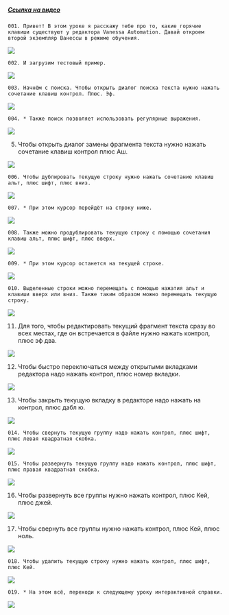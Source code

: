 ﻿##### [Ссылка на видео](https://youtu.be/Us-aOTueiTE)

	001. Привет! В этом уроке я расскажу тебе про то, какие горячие клавиши существуют у редактора Vanessa Automation. Давай откроем второй экземпляр Ванессы в режиме обучения.

![](https://vanessa-files.do.bit-erp.ru/Doc/1.2.040.1/MD/Глава08/images/000_ГорячиеКлавишиРедактора.png)

	002. И загрузим тестовый пример.

![](https://vanessa-files.do.bit-erp.ru/Doc/1.2.040.1/MD/Глава08/images/004_ГорячиеКлавишиРедактора.png)

	003. Начнём с поиска. Чтобы открыть диалог поиска текста нужно нажать сочетание клавиш контрол. Плюс. Эф.

![](https://vanessa-files.do.bit-erp.ru/Doc/1.2.040.1/MD/Глава08/images/007_ГорячиеКлавишиРедактора.png)

	004. * Также поиск позволяет использовать регулярные выражения.

![](https://vanessa-files.do.bit-erp.ru/Doc/1.2.040.1/MD/Глава08/images/012_ГорячиеКлавишиРедактора.png)

005. Чтобы открыть диалог замены фрагмента текста нужно нажать сочетание клавиш контрол плюс Аш.

![](https://vanessa-files.do.bit-erp.ru/Doc/1.2.040.1/MD/Глава08/images/015_ГорячиеКлавишиРедактора.png)

	006. Чтобы дублировать текущую строку нужно нажать сочетание клавиш альт, плюс шифт, плюс вниз.

![](https://vanessa-files.do.bit-erp.ru/Doc/1.2.040.1/MD/Глава08/images/024_ГорячиеКлавишиРедактора.png)

	007. * При этом курсор перейдёт на строку ниже.

![](https://vanessa-files.do.bit-erp.ru/Doc/1.2.040.1/MD/Глава08/images/027_ГорячиеКлавишиРедактора.png)

	008. Также можно продублировать текущую строку с помощью сочетания клавиш альт, плюс шифт, плюс вверх.

![](https://vanessa-files.do.bit-erp.ru/Doc/1.2.040.1/MD/Глава08/images/030_ГорячиеКлавишиРедактора.png)

	009. * При этом курсор останется на текущей строке.

![](https://vanessa-files.do.bit-erp.ru/Doc/1.2.040.1/MD/Глава08/images/033_ГорячиеКлавишиРедактора.png)

	010. Выделенные строки можно перемещать с помощью нажатия альт и клавиши вверх или вниз. Также таким образом можно перемещать текущую строку.

![](https://vanessa-files.do.bit-erp.ru/Doc/1.2.040.1/MD/Глава08/images/036_ГорячиеКлавишиРедактора.png)

011. Для того, чтобы редактировать текущий фрагмент текста сразу во всех местах, где он встречается в файле нужно нажать контрол, плюс эф два.

![](https://vanessa-files.do.bit-erp.ru/Doc/1.2.040.1/MD/Глава08/images/041_ГорячиеКлавишиРедактора.png)

012. Чтобы быстро переключаться между открытыми вкладками редактора надо нажать контрол, плюс номер вкладки.

![](https://vanessa-files.do.bit-erp.ru/Doc/1.2.040.1/MD/Глава08/images/046_ГорячиеКлавишиРедактора.png)

013. Чтобы закрыть текущую вкладку в редакторе надо нажать на контрол, плюс дабл ю.

![](https://vanessa-files.do.bit-erp.ru/Doc/1.2.040.1/MD/Глава08/images/051_ГорячиеКлавишиРедактора.png)

	014. Чтобы свернуть текущую группу надо нажать контрол, плюс шифт, плюс левая квадратная скобка.

![](https://vanessa-files.do.bit-erp.ru/Doc/1.2.040.1/MD/Глава08/images/056_ГорячиеКлавишиРедактора.png)

	015. Чтобы развернуть текущую группу надо нажать контрол, плюс шифт, плюс правая квадратная скобка.

![](https://vanessa-files.do.bit-erp.ru/Doc/1.2.040.1/MD/Глава08/images/061_ГорячиеКлавишиРедактора.png)

016. Чтобы развернуть все группы нужно нажать контрол, плюс Кей, плюс джей.

![](https://vanessa-files.do.bit-erp.ru/Doc/1.2.040.1/MD/Глава08/images/066_ГорячиеКлавишиРедактора.png)

017. Чтобы свернуть все группы нужно нажать контрол, плюс Кей, плюс ноль.

![](https://vanessa-files.do.bit-erp.ru/Doc/1.2.040.1/MD/Глава08/images/071_ГорячиеКлавишиРедактора.png)

	018. Чтобы удалить текущую строку нужно нажать контрол, плюс шифт, плюс Кей.

![](https://vanessa-files.do.bit-erp.ru/Doc/1.2.040.1/MD/Глава08/images/076_ГорячиеКлавишиРедактора.png)

	019. * На этом всё, переходи к следующему уроку интерактивной справки.

![](https://vanessa-files.do.bit-erp.ru/Doc/1.2.040.1/MD/Глава08/images/079_ГорячиеКлавишиРедактора.png)
